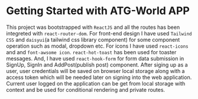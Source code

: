 # Getting Started with ATG-World APP

This project was bootstrapped with `ReactJS` and all the routes has been integreted with `react-router-dom`. For front-end design I have used `Tailwind CSS` and `daisyui`(a tailwind css library component) for some component operation such as modal, dropdown etc. For icons I have used `react-icons` and and `font-awsome icon`. `react-hot-toast` has been used for toaster messages. And, I have used `react-hook-form` for form data submission in SignUp, SignIn and AddPost(publish post) component. After siging up as a user, user credentials will be saved on browser local storage along with a
access token which will be needed later on signing into the web application. Current user logged on the application can be get from local storage with context and be used for conditional rendering and private routes.


